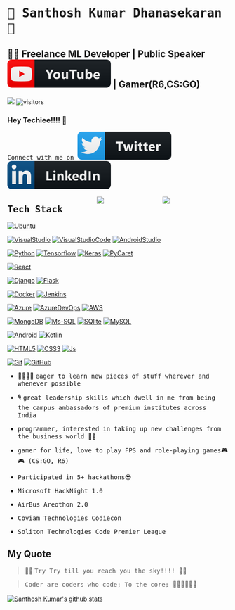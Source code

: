 # <samp> 🤖 Santhosh Kumar Dhanasekaran  🤖</samp>
## 👨‍💻 Freelance ML Developer | Public Speaker [<img src="https://raw.githubusercontent.com/8bithemant/8bithemant/master/svg/streaming/youtube.svg" >](https://www.youtube.com/channel/UC2cPWhOwuiX4DCTXMPUgl7g) | Gamer(R6,CS:GO)
<a href="https://github.com/Santhoshkumard11?tab=repositories"><img src="https://badges.frapsoft.com/os/v2/open-source.svg?v=103"/></a>
![visitors](https://visitor-badge.glitch.me/badge?page_id=Santhoshkumard11)

### Hey Techiee!!!! 👋

<samp> Connect with me on </samp> [<img src="https://raw.githubusercontent.com/8bithemant/8bithemant/master/svg/social/twitter.svg" >](https://twitter.com/santos11541/) [<img src="https://raw.githubusercontent.com/8bithemant/8bithemant/master/svg/social/linkedin.svg" >](https://www.linkedin.com/in/santhosh-kumar-dhanasekaran-85a89b131/)

<a href="https://www.youracclaim.com/badges/315a746c-78db-4b05-8546-ad551fbe0227"> <img align='right' src='https://github.com/Santhoshkumard11/Santhoshkumard11/blob/master/images/oracle_badge.png' width='150'> </a>
<a href="https://www.credential.net/cfe8d9b7-0270-4008-b13d-3993d299b523#gs.drxigo"> <img align='right' src='https://github.com/Santhoshkumard11/Santhoshkumard11/blob/master/images/microsoft_badge.png' width='150"'> </a>

<!-- Add the images of social accounts-->

## <samp>Tech Stack </samp>

[![Ubuntu](https://img.shields.io/badge/-Ubuntu-black?style=flat&logo=Ubuntu&link=https://github.com/Santhoshkumard11)](https://github.com/Santhoshkumard11)

[![VisualStudio](https://img.shields.io/badge/-VisualStudio-black?style=flat&logo=visual-studio&link=https://github.com/Santhoshkumard11&logoColor=522D91)](https://github.com/Santhoshkumard11)
[![VisualStudioCode](https://img.shields.io/badge/-VisualStudioCode-black?style=flat&logo=visual-studio-code&link=https://github.com/Santhoshkumard11&logoColor=007ACC)](https://github.com/Santhoshkumard11)
[![AndroidStudio](https://img.shields.io/badge/-AndroidStudio-black?style=flat&logo=android-studio&link=https://github.com/Santhoshkumard11)](https://github.com/Santhoshkumard11)

[![Python](https://img.shields.io/badge/-Python-black?style=flat&logo=python&link=https://github.com/Santhoshkumard11)](https://github.com/Santhoshkumard11) [![Tensorflow](https://img.shields.io/badge/-TensorFlow-black?style=flat&logo=tensorflow&link=https://github.com/Santhoshkumard11)](https://github.com/Santhoshkumard11) [![Keras](https://img.shields.io/badge/-Keras-black?style=flat&logo=keras&link=https://github.com/Santhoshkumard11&logoColor=D00000)](https://github.com/Santhoshkumard11) [![PyCaret](https://img.shields.io/badge/-PyCaret-black?style=flat&logo=PyCaret&link=https://github.com/Santhoshkumard11)](https://github.com/Santhoshkumard11)

[![React](https://img.shields.io/badge/-React-black?style=flat&logo=React&link=https://github.com/Santhoshkumard11)](https://github.com/Santhoshkumard11)

[![Django](https://img.shields.io/badge/-Django-black?style=flat&logo=django&link=https://github.com/Santhoshkumard11&logoColor=092E20)](https://github.com/Santhoshkumard11)
[![Flask](https://img.shields.io/badge/-Flask-black?style=flat&logo=flask&link=https://github.com/Santhoshkumard11)](https://github.com/Santhoshkumard11) 

[![Docker](https://img.shields.io/badge/-Docker-black?style=flat&logo=docker&link=https://github.com/Santhoshkumard11)](https://github.com/Santhoshkumard11)
[![Jenkins](https://img.shields.io/badge/-Jenkins-black?style=flat&logo=jenkins&link=https://github.com/Santhoshkumard11)](https://github.com/Santhoshkumard11)

[![Azure](https://img.shields.io/badge/-MicrosoftAzure-black?style=flat&logo=microsoft-azure&link=https://github.com/Santhoshkumard11)](https://github.com/Santhoshkumard11)
[![AzureDevOps](https://img.shields.io/badge/-AzureDevOps-black?style=flat&logo=azure-devops&link=https://github.com/Santhoshkumard11)](https://github.com/Santhoshkumard11)
[![AWS](https://img.shields.io/badge/-AmazonAWS-black?style=flat&logo=amazon-aws&link=https://github.com/Santhoshkumard11)](https://github.com/Santhoshkumard11)

[![MongoDB](https://img.shields.io/badge/-MongoDB-black?style=flat&logo=mongodb&link=https://github.com/Santhoshkumard11)](https://github.com/Santhoshkumard11)
[![Ms-SQL](https://img.shields.io/badge/-MicrosoftSQLServer-black?style=flat&logo=microsoft-sql-server&link=https://github.com/Santhoshkumard11)](https://github.com/Santhoshkumard11)
[![SQlite](https://img.shields.io/badge/-SQLite-black?style=flat&logo=SQLite&link=https://github.com/Santhoshkumard11)](https://github.com/Santhoshkumard11)
[![MySQL](https://img.shields.io/badge/-MySQL-black?style=flat&logo=mysql&link=https://github.com/Santhoshkumard11)](https://github.com/Santhoshkumard11) 


[![Android](https://img.shields.io/badge/-Android-black?style=flat&logo=Android&logowidth=20&link=https://github.com/Santhoshkumard11)](https://github.com/Santhoshkumard11) [![Kotlin](https://img.shields.io/badge/-Kotlin-black?style=flat&logo=kotlin&logowidth=20&link=https://github.com/Santhoshkumard11)](https://github.com/Santhoshkumard11)


[![HTML5](https://img.shields.io/badge/-HTML5-E34F26?style=flat&logo=html5&logoColor=white&link=https://github.com/Santhoshkumard11)](https://github.com/Santhoshkumard11) [![CSS3](https://img.shields.io/badge/-CSS3-1572B6?style=flat&logo=css3&link=https://github.com/Santhoshkumard11)](https://github.com/Santhoshkumard11) [![Js](https://img.shields.io/badge/-Javascript-black?style=flat&logo=javascript&link=https://github.com/Santhoshkumard11)](https://github.com/Santhoshkumard11)

[![Git](https://img.shields.io/badge/-Git-black?style=flat&logo=git&link=https://github.com/Santhoshkumard11)](https://github.com/Santhoshkumard11) [![GitHub](https://img.shields.io/badge/-GitHub-181717?style=flat&logo=github&link=https://github.com/Santhoshkumard11)](https://github.com/Santhoshkumard11)

* 🤹‍♂️🤹‍♂️ <samp> eager to learn new pieces of stuff wherever and whenever possible </samp>

* 🎙 <samp> great leadership skills which dwell in me from being the campus ambassadors of premium institutes across India </samp>

* <samp> programmer, interested in taking up new challenges from the business world </samp>🐱‍🏍

* <samp> gamer for life, love to play FPS and role-playing games🎮🎮 (CS:GO, R6) </samp>

* <samp> Participated in 5+ hackathons😎 </samp>
* <samp> Microsoft HackNight 1.0 </samp>
* <samp> AirBus Areothon 2.0 </samp>
* <samp> Coviam Technologies Codiecon </samp>
* <samp> Soliton Technologies Code Premier League </samp>

## My Quote

> 🌌🌌 <samp>Try Try till you reach you the sky!!!! </samp>🙌🙌 

> <samp> Coder are coders who code; To the core; </samp>👨‍💻👨‍💻👨‍💻 

<a href="https://github.com/Santhoshkumard11/github-readme-stats">
  <img align="center" src="https://github-readme-stats-lac.vercel.app/api?username=santhoshkumard11&show_icons=true&count_private=true&theme=algolia" alt="Santhosh Kumar's github stats" />
</a>






<!--
**Santhoshkumard11/Santhoshkumard11** is a ✨ _special_ ✨ repository because its `README.md` (this file) appears on your GitHub profile.

Here are some ideas to get you started:

- 🔭 I’m currently working on ...
- 🌱 I’m currently learning ...
- 👯 I’m looking to collaborate on ...
- 🤔 I’m looking for help with ...
- 💬 Ask me about ...
- 📫 How to reach me: ...
- 😄 Pronouns: ...
- ⚡ Fun fact: ...
-->
